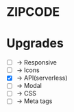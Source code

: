 # ZIPCODE

# Upgrades

- [ ] -> Responsive 
- [ ] -> Icons
- [x] -> API(serverless)
- [ ] -> Modal
- [ ] -> CSS
- [ ] -> Meta tags
